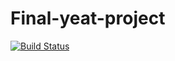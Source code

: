 # Final-yeat-project
[![Build Status](https://travis-ci.com/noobsmatr619/Final-year-project.svg?token=HdokGm7zE5bQRvrn3zBx&branch=main)](https://travis-ci.com/noobsmatr619/Final-year-project)

